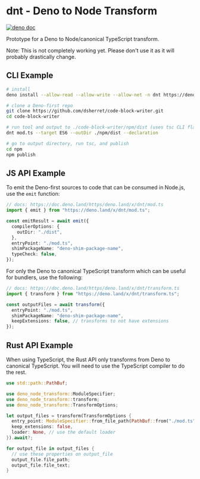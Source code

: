 # dnt - Deno to Node Transform

[![deno doc](https://doc.deno.land/badge.svg)](https://doc.deno.land/https/deno.land/x/dnt/mod.ts)

Prototype for a Deno to Node/canonical TypeScript transform.

Note: This is not completely working yet. Please don't use it as it will probably drastically change.

## CLI Example

```bash
# install
deno install --allow-read --allow-write --allow-net -n dnt https://deno.land/x/dnt/cli.ts

# clone a Deno-first repo
git clone https://github.com/dsherret/code-block-writer.git
cd code-block-writer

# run tool and output to ./code-block-writer/npm/dist (uses tsc CLI flags)
dnt mod.ts --target ES6 --outDir ./npm/dist --declaration

# go to output directory, run tsc, and publish
cd npm
npm publish
```

## JS API Example

To emit the Deno-first sources to code that can be consumed in Node.js, use the
`emit` function:

```ts
// docs: https://doc.deno.land/https/deno.land/x/dnt/mod.ts
import { emit } from "https://deno.land/x/dnt/mod.ts";

const emitResult = await emit({
  compilerOptions: {
    outDir: "./dist",
  },
  entryPoint: "./mod.ts",
  shimPackageName: "deno-shim-package-name",
  typeCheck: false,
});
```

For only the Deno to canonical TypeScript transform which can be useful for
bundlers, use the following:

```ts
// docs: https://doc.deno.land/https/deno.land/x/dnt/transform.ts
import { transform } from "https://deno.land/x/dnt/transform.ts";

const outputFiles = await transform({
  entryPoint: "./mod.ts",
  shimPackageName: "deno-shim-package-name",
  keepExtensions: false, // transforms to not have extensions
});
```

## Rust API Example

When using TypeScript, the Rust API only transforms from Deno to canonical
TypeScript. You will need to use the TypeScript compiler to do the rest.

```rust
use std::path::PathBuf;

use deno_node_transform::ModuleSpecifier;
use deno_node_transform::transform;
use deno_node_transform::TransformOptions;

let output_files = transform(TransformOptions {
  entry_point: ModuleSpecifier::from_file_path(PathBuf::from("./mod.ts")).unwrap(),
  keep_extensions: false,
  loader: None, // use the default loader
}).await?;

for output_file in output_files {
  // use these properties on output_file
  output_file.file_path;
  output_file.file_text;
}
```
